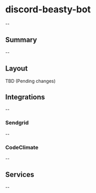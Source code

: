 # discord-beasty-bot
--

## Summary
--

## Layout
TBD (Pending changes)

## Integrations
--

### Sendgrid
--

### CodeClimate
--

## Services
--